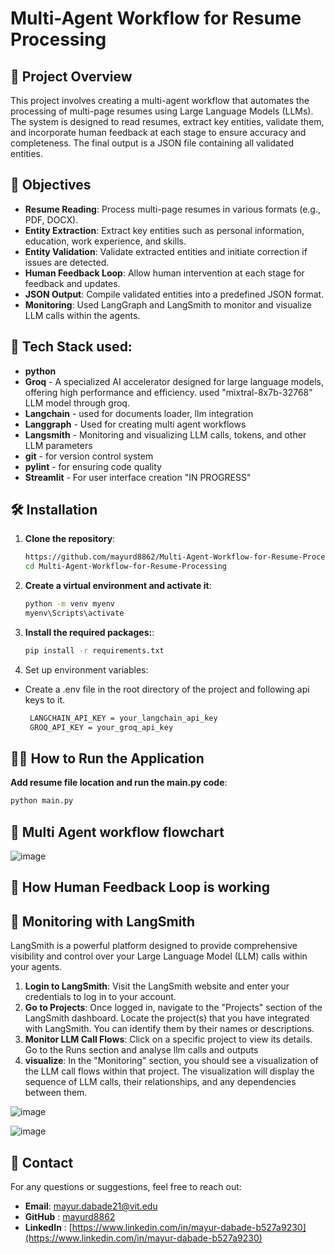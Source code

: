 # Multi-Agent Workflow for Resume Processing

## 📝 Project Overview

This project involves creating a multi-agent workflow that automates the processing of multi-page resumes using Large Language Models (LLMs). The system is designed to read resumes, extract key entities, validate them, and incorporate human feedback at each stage to ensure accuracy and completeness. The final output is a JSON file containing all validated entities.

## 🎯 Objectives

- **Resume Reading**: Process multi-page resumes in various formats (e.g., PDF, DOCX).
- **Entity Extraction**: Extract key entities such as personal information, education, work experience, and skills.
- **Entity Validation**: Validate extracted entities and initiate correction if issues are detected.
- **Human Feedback Loop**: Allow human intervention at each stage for feedback and updates.
- **JSON Output**: Compile validated entities into a predefined JSON format.
- **Monitoring**: Used LangGraph and LangSmith to monitor and visualize LLM calls within the agents.


## 🤖 Tech Stack used:
- **python**
- **Groq** - A specialized AI accelerator designed for large language models, offering high performance and efficiency. used "mixtral-8x7b-32768" LLM model through groq.
- **Langchain** - used for documents loader, llm integration
- **Langgraph** - Used for creating multi agent workflows
- **Langsmith** - Monitoring and visualizing LLM calls, tokens, and other LLM parameters
- **git** - for version control system
- **pylint** - for ensuring code quality
- **Streamlit** - For user interface creation "IN PROGRESS"
  


## 🛠️ Installation

1. **Clone the repository**:
   ```sh
   https://github.com/mayurd8862/Multi-Agent-Workflow-for-Resume-Processing.git
   cd Multi-Agent-Workflow-for-Resume-Processing
   ```
2. **Create a virtual environment and activate it**:
   ```sh
   python -m venv myenv
   myenv\Scripts\activate
   ```

3. **Install the required packages:**:
   ```sh
   pip install -r requirements.txt
   ```
4. Set up environment variables:
- Create a .env file in the root directory of the project and following api keys to it.
  
  ```sh
   LANGCHAIN_API_KEY = your_langchain_api_key
   GROQ_API_KEY = your_groq_api_key
   ```

## 🏃‍♂️ How to Run the Application

 **Add resume file location and run the main.py code**:
   ```sh
   python main.py
   ```
## 🌊 Multi Agent workflow flowchart
![image](https://github.com/user-attachments/assets/20bed49c-e01b-419d-afc5-bfbf948d3de5)

## 💬 How Human Feedback Loop is working


## 👀 Monitoring with LangSmith

LangSmith is a powerful platform designed to provide comprehensive visibility and control over your Large Language Model (LLM) calls within your agents.

1. **Login to LangSmith**: Visit the LangSmith website and enter your credentials to log in to your account.
2. **Go to Projects**: Once logged in, navigate to the "Projects" section of the LangSmith dashboard.
Locate the project(s) that you have integrated with LangSmith. You can identify them by their names or descriptions.
3. **Monitor LLM Call Flows**: Click on a specific project to view its details. Go to the Runs section and analyse llm calls and outputs
4. **visualize**: In the "Monitoring" section, you should see a visualization of the LLM call flows within that project.
The visualization will display the sequence of LLM calls, their relationships, and any dependencies between them.


![image](https://github.com/user-attachments/assets/5886d878-31c7-426a-8711-9834e12696c0)

![image](https://github.com/user-attachments/assets/5d0f3f1f-14bb-41f1-b2f2-45144da2d959)


## 📧 Contact 
For any questions or suggestions, feel free to reach out:

- **Email**: mayur.dabade21@vit.edu
- **GitHub** : [mayurd8862](https://github.com/mayur8862)
- **LinkedIn** : [https://www.linkedin.com/in/mayur-dabade-b527a9230](https://www.linkedin.com/in/mayur-dabade-b527a9230)












